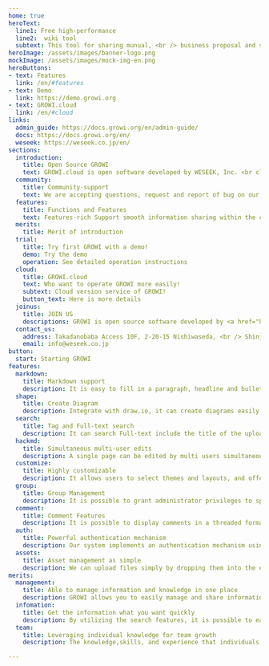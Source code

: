 ```yaml
---
home: true
heroText: 
  line1: Free high-performance
  line2:  wiki tool
  subtext: This tool for sharing munual, <br /> business proposal and simultaneous editing minutes in real time.<br /> it supports comfortable information sharing and work efficiency within the team.
heroImage: /assets/images/banner-logo.png
mockImage: /assets/images/mock-img-en.png
heroButtons:
- text: Features
  link: /en/#features
- text: Demo
  link: https://demo.growi.org
- text: GROWI.cloud
  link: /en/#cloud
links:
  admin_guide: https://docs.growi.org/en/admin-guide/
  docs: https://docs.growi.org/en/
  weseek: https://weseek.co.jp/en/
sections:
  introduction:
    title: Open Source GROWI
    text: GROWI.cloud is open software developed by WESEEK, Inc. <br class="d-none d-md-block" /> And released under MIT license.
  community:
    title: Community-support
    text: We are accepting questions, request and report of bug on our GItHub or Slack.
  features:
    title: Functions and Features
    text: Features-rich Support smooth information sharing within the company and team Share some of useful Features in GROWI. <br /> The Features Details can get from <a href="https://docs.growi.org/ja/guide/">GROWI Docs/Features</a> introduction.
  merits:
    title: Merit of introduction
  trial:
    title: Try first GROWI with a demo!
    demo: Try the demo
    operation: See detailed operation instructions
  cloud:
    title: GROWI.cloud
    text: Who want to operate GROWI more easily!
    subtext: Cloud version service of GROWI!
    button_text: Here is more details
  joinus:
    title: JOIN US
    descriptions: GROWI is open source software developed by <a href="https://weseek.co.jp/en" target="_blank">WESEEK, Inc</a> . and released under the MIT license. We are looking for contributors who can help with development and interns who want to develop. <br/> First join Slack and feel free to talk to the WESEEK members.
  contact_us:
    address: Takadanobaba Access 10F, 2-20-15 Nishiwaseda, <br /> Shinjuku-ku, Tokyo, Japan
    email: info@weseek.co.jp
button:
  start: Starting GROWI
features:
  markdown:
    title: Markdown support
    description: It is easy to fill in a paragraph, headline and bullet point Also, supporting rich text editors, Programming language per code, highlight and Emoji, annotation, To-Dolist, formula, UML, Bootstrap(HTML).
  shape:
    title: Create Diagram
    description: Integrate with draw.io, it can create diagrams easily on GROWI.cloud. Diagram can use to share information effectively that is difficult to express in writing.
  search:
    title: Tag and Full-text search
    description: It can search Full-text include the title of the uploaded file.The alphanumeric can be searched with either full-width or half-width characters.
  hackmd:
    title: Simultaneous multi-user edits
    description: A single page can be edited by multi users simultaneously. It'll be useful when compiling minutes of Meeting. Furthermore, it can automatically save edits and allow viewing of past revisions.
  customize:
    title: Highly customizable
    description: It allows users to select themes and layouts, and offers customization of the sidebar, which is rare compared to other services. Flexible settings are available to match the usage of your team.
  group:
    title: Group Management
    description: It is possible to grant administrator privileges to specific users and to set viewing permissions for pages by user groups.
  comment:
    title: Comment Features
    description: It is possible to display comments in a threaded format for each page on the website. Comments can be written in Markdown format, previewed, and files can also be attached.
  auth:
    title: Powerful authentication mechanism
    description: Our system implements an authentication mechanism using Passport, and supports single sigh-on(SSO) using SAML, LDAP authentication, and login through GitHub/Twitter/Google OAuth provider.
  assets:
    title: Asset management as simple
    description: We can upload files simply by dropping them into the editing screen. The system supports storage on one of four types&#58; local FS, AWS S3, Google Cloud Storage, MongoDB GridFS.
merits:
  management:
    title: Able to manage information and knowledge in one place
    description: GROWI allows you to easily manage and share information and knowledge by consolidating business-related information in one place.
  infomation:
    title: Get the information what you want quickly
    description: By utilizing the search features, it is possible to easily find the desired information. This helps prevent personalization of tasks and creates a more collaborative working environment for the team.
  team:
    title: Leveraging individual knowledge for team growth
    description: The knowledge,skills, and experience that individuals gain from their work are essential assets for growth of organizations and teams. By sharing, storing, and using this knowledge, organizations can develop even further.

---
```

